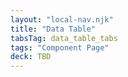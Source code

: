 ```yaml
---
layout: "local-nav.njk"
title: "Data Table"
tabsTag: data_table_tabs
tags: "Component Page"
deck: TBD
---
```

